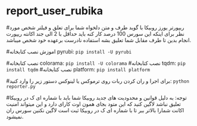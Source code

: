 # report_user_rubika

#ریپورتر یورز روبیکا با گوید طرف و متن دلخواه شما برای تعلق و فیلتر شخص مورد نظر برای اینکه این سورس 100 درصد کار کنه باید حداقل با 2 الی جند اکانته ریپورت انجام بدین تا طرف مقابل شما تعلیق بشه استفاده نادرست برعهده خود شخص میباشد.


#اموزش نصب کتابخانه pyrubi:
```pip install -U pyrubi```

#نصب کتابخانه colorama: 
```pip install -U colorama```
#نصب کتابخانه tqdm:
```pip install tqdm```
#نصب کتابخانه platform:
```pip install platform```


#برای اجرا و ران کردن ربات روی ترموکس یا لینوکس دستور زیر را وارد  کنید:
```python reporter.py```

#توجه:
به دلیل قوانین و محدودیت های جدید روبیکا شما باید با شماره ‌ای ک در روبیکا تعلیق نباشد لاگین کنید که این متود بجای همون اوت کارای دارد و این میتواند امنیت اکانت شمارا بالاتر ببر تا با شماره ای ک در روبیکا ثبت است لاگین نکنین سورس ران نمیشود.
